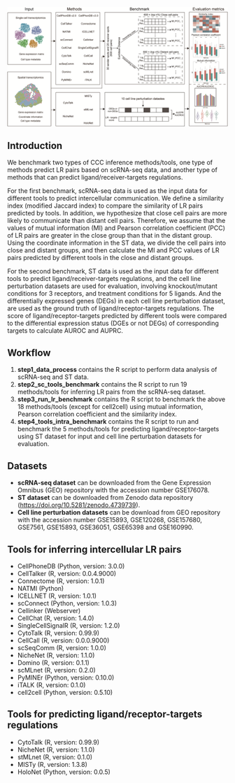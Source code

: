 ![](https://github.com/SunXQlab/CCC-Benchmark/blob/main/Workflow-figure.png)

## Introduction

We benchmark two types of CCC inference methods/tools, one type of methods predict LR pairs based on scRNA-seq
data, and another type of methods that can predict ligand/receiver-targets regulations. 

For the first benchmark, scRNA-seq data is used as the input data for
different tools to predict intercellular communication. We define a
similarity index (modified Jaccard index) to compare the similarity of
LR pairs predicted by tools. In addition, we hypothesize that close cell
pairs are more likely to communicate than distant cell pairs. Therefore,
we assume that the values of mutual information (MI) and Pearson correlation
coefficient (PCC) of LR pairs are greater in the close group than that in the
distant group. Using the coordinate information in the ST data, we
divide the cell pairs into close and distant groups, and then calculate
the MI and PCC values of LR pairs predicted by different tools in the close and distant
groups.

For the second benchmark, ST data is used as the input data for
different tools to predict ligand/receiver-targets regulations, and the cell line
perturbation datasets are used for evaluation, involving knockout/mutant
conditions for 3 receptors, and treatment conditions for 5 ligands. And
the differentially expressed genes (DEGs) in each cell line perturbation dataset, are used as the ground truth of
ligand/receptor-targets regulations. The score of
ligand/receptor-targets predicted by different tools were compared to
the differential expression status (DGEs or not DEGs) of corresponding
targets to calculate AUROC and AUPRC.

## Workflow

1.  **step1\_data\_process** contains the R script to perform data
    analysis of scRNA-seq and ST data.
2.  **step2\_sc\_tools\_benchmark** contains the R script to run 19
    methods/tools for inferring LR pairs from the scRNA-seq dataset.
3.  **step3\_run\_lr\_benchmark** contains the R script to benchmark the
    above 18 methods/tools (except for cell2cell) using mutual
    information, Pearson correlation coefficient and the similarity index.
4.  **step4\_tools\_intra\_benchmark** contains the R script to run and
    benchmark the 5 methods/tools for predicting ligand/receptor-targets
    using ST dataset for input and cell line perturbation datasets for
    evaluation.

## Datasets

-   **scRNA-seq dataset** can be downloaded from the Gene Expression
    Omnibus (GEO) repository with the accession number GSE176078.
-   **ST dataset** can be downloaded from Zenodo data repository
    (<https://doi.org/10.5281/zenodo.4739739>).
-   **Cell line perturbation datasets** can be download from GEO
    repository with the accession number GSE15893, GSE120268, GSE157680,
    GSE7561, GSE15893, GSE36051, GSE65398 and GSE160990.

## Tools for inferring intercellular LR pairs 

-   CellPhoneDB (Python, version: 3.0.0)
-   CellTalker (R, version: 0.0.4.9000)
-   Connectome (R, version: 1.0.1)
-   NATMI (Python)
-   ICELLNET (R, version: 1.0.1)
-   scConnect (Python, version: 1.0.3)
-   Cellinker (Webserver)
-   CellChat (R, version: 1.4.0)
-   SingleCellSignalR (R, version: 1.2.0)
-   CytoTalk (R, version: 0.99.9)
-   CellCall (R, version: 0.0.0.9000)
-   scSeqComm (R, version: 1.0.0)
-   NicheNet (R, version: 1.1.0)
-   Domino (R, version: 0.1.1)
-   scMLnet (R, version: 0.2.0)
-   PyMINEr (Python, version: 0.10.0)
-   iTALK (R, version: 0.1.0)
-   cell2cell (Python, version: 0.5.10)

## Tools for predicting ligand/receptor-targets regulations

-   CytoTalk (R, version: 0.99.9)
-   NicheNet (R, version: 1.1.0)
-   stMLnet (R, version: 0.1.0)
-   MISTy (R, version: 1.3.8)
-   HoloNet (Python, version: 0.0.5)
